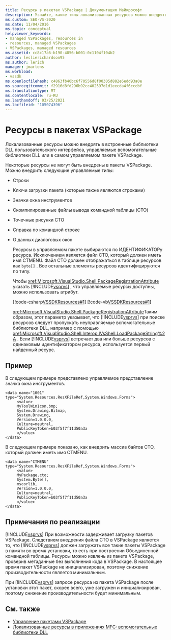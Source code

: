 ```yaml
---
title: Ресурсы в пакетах VSPackage | Документация Майкрософт
description: Узнайте, какие типы локализованных ресурсов можно внедрять в пакеты VSPackage. Вы также можете внедрять ресурсы во встроенные DLL-библиотеки пользовательского интерфейса или управляемые вспомогательные библиотеки DLL.
ms.custom: SEO-VS-2020
ms.date: 11/04/2016
ms.topic: conceptual
helpviewer_keywords:
- managed VSPackages, resources in
- resources, managed VSPackages
- VSPackages, managed resources
ms.assetid: cc8c17a6-b190-4856-b001-0c1104f104b2
author: leslierichardson95
ms.author: lerich
manager: jmartens
ms.workload:
- vssdk
ms.openlocfilehash: c4863fb40bc6f70556d8f00305d882e6edd93a0e
ms.sourcegitcommit: f2916d8fd296b92cc402597d1d1eecda4f6cccbf
ms.translationtype: MT
ms.contentlocale: ru-RU
ms.lasthandoff: 03/25/2021
ms.locfileid: "105074396"
---
```

# <a name="resources-in-vspackages"></a>Ресурсы в пакетах VSPackage
Локализованные ресурсы можно внедрять в встроенные библиотеки DLL пользовательского интерфейса, управляемые вспомогательные библиотеки DLL или в самом управляемом пакете VSPackage.

 Некоторые ресурсы не могут быть внедрены в пакеты VSPackage. Можно внедрить следующие управляемые типы:

- Строки

- Ключи загрузки пакета (которые также являются строками)

- Значки окна инструментов

- Скомпилированные файлы вывода командной таблицы (CTO)

- Точечные рисунки CTO

- Справка по командной строке

- О данных диалоговых окон

  Ресурсы в управляемом пакете выбираются по ИДЕНТИФИКАТОРу ресурса. Исключением является файл CTO, который должен иметь имя CTMENU. Файл CTO должен отображаться в таблице ресурсов как `byte[]` . Все остальные элементы ресурсов идентифицируются по типу.

  Чтобы <xref:Microsoft.VisualStudio.Shell.PackageRegistrationAttribute> указать [!INCLUDE[vsprvs](../../code-quality/includes/vsprvs_md.md)] , что управляемые ресурсы доступны, можно использовать атрибут.

  [!code-csharp[VSSDKResources#1](../../extensibility/internals/codesnippet/CSharp/resources-in-vspackages_1.cs)]
  [!code-vb[VSSDKResources#1](../../extensibility/internals/codesnippet/VisualBasic/resources-in-vspackages_1.vb)]

  <xref:Microsoft.VisualStudio.Shell.PackageRegistrationAttribute>Таким образом, этот параметр указывает, что [!INCLUDE[vsprvs](../../code-quality/includes/vsprvs_md.md)] при поиске ресурсов следует пропускать неуправляемые вспомогательные библиотеки DLL, например с помощью <xref:Microsoft.VisualStudio.Shell.Interop.IVsShell.LoadPackageString%2A> . Если [!INCLUDE[vsprvs](../../code-quality/includes/vsprvs_md.md)] встречает два или больше ресурсов с одинаковым идентификатором ресурса, используется первый найденный ресурс.

## <a name="example"></a>Пример
 В следующем примере представлено управляемое представление значка окна инструментов.

```
<data name="1001"
type="System.Resources.ResXFileRef,System.Windows.Forms">
     <value>
     MyToolWinIcon.bmp;
     System.Drawing.Bitmap,
     System.Drawing,
     Version=1.0.0.0,
     Culture=neutral,
     PublicKeyToken=b03f5f7f11d50a3a
     </value>
</data>
```

 В следующем примере показано, как внедрить массив байтов CTO, который должен иметь имя CTMENU.

```
<data name="CTMENU"
type="System.Resources.ResXFileRef,System.Windows.Forms">
     <value>
     MyPackage.cto;
     System.Byte[],
     mscorlib,
     Version=1.0.0.0,
     Culture=neutral,
     PublicKeyToken=b03f5f7f11d50a3a
     </value>
</data>
```

## <a name="implementation-notes"></a>Примечания по реализации
 [!INCLUDE[vsprvs](../../code-quality/includes/vsprvs_md.md)] При возможности задерживает загрузку пакетов VSPackage. Следствием внедрения файла CTO в VSPackage является то, что [!INCLUDE[vsprvs](../../code-quality/includes/vsprvs_md.md)] должен загружать все такие пакеты VSPackage в памяти во время установки, то есть при построении Объединенной командной таблицы. Ресурсы можно извлечь из пакета VSPackage, проверив метаданные без выполнения кода в VSPackage. В настоящее время пакет VSPackage не инициализирован, поэтому снижение производительности является минимальным.

 При [!INCLUDE[vsprvs](../../code-quality/includes/vsprvs_md.md)] запросе ресурса из пакета VSPackage после установки этот пакет, скорее всего, уже загружен и инициализирован, поэтому снижение производительности будет минимальным.

## <a name="see-also"></a>См. также
- [Управление пакетами VSPackage](../../extensibility/managing-vspackages.md)
- [Локализованные ресурсы в приложениях MFC: вспомогательные библиотеки DLL](/cpp/build/localized-resources-in-mfc-applications-satellite-dlls)
